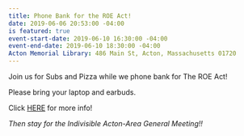 ```yaml
---
title: Phone Bank for the ROE Act!
date: 2019-06-06 20:53:00 -04:00
is featured: true
event-start-date: 2019-06-10 16:30:00 -04:00
event-end-date: 2019-06-10 18:30:00 -04:00
Acton Memorial Library: 486 Main St, Acton, Massachusetts 01720
---
```


Join us for Subs and Pizza while we phone bank for The ROE Act!

Please bring your laptop and earbuds.

Click [HERE](https://www.facebook.com/events/750548535361138/) for more info!

*Then stay for the Indivisible Acton-Area General Meeting!!*